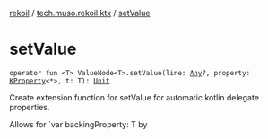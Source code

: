 [rekoil](../index.md) / [tech.muso.rekoil.ktx](index.md) / [setValue](./set-value.md)

# setValue

`operator fun <T> ValueNode<T>.setValue(line: `[`Any`](https://kotlinlang.org/api/latest/jvm/stdlib/kotlin/-any/index.html)`?, property: `[`KProperty`](https://kotlinlang.org/api/latest/jvm/stdlib/kotlin.reflect/-k-property/index.html)`<*>, t: T): `[`Unit`](https://kotlinlang.org/api/latest/jvm/stdlib/kotlin/-unit/index.html)

Create extension function for setValue for automatic kotlin delegate properties.

Allows for `var backingProperty: T by

